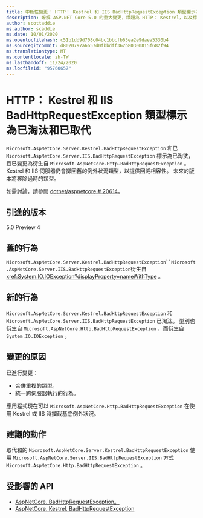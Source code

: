 ```yaml
---
title: 中斷性變更： HTTP： Kestrel 和 IIS BadHttpRequestException 類型標示為已淘汰和已取代
description: 瞭解 ASP.NET Core 5.0 的重大變更，標題為 HTTP： Kestrel，以及標示為已淘汰和已取代的 IIS BadHttpRequestException 類型
author: scottaddie
ms.author: scaddie
ms.date: 10/01/2020
ms.openlocfilehash: c51b1dd9d708c04bc1bbcfb65ea2e9daea5330b4
ms.sourcegitcommit: d8020797a6657d0fbbdff362b80300815f682f94
ms.translationtype: MT
ms.contentlocale: zh-TW
ms.lasthandoff: 11/24/2020
ms.locfileid: "95760657"
---
```

# <a name="http-kestrel-and-iis-badhttprequestexception-types-marked-obsolete-and-replaced"></a>HTTP： Kestrel 和 IIS BadHttpRequestException 類型標示為已淘汰和已取代

`Microsoft.AspNetCore.Server.Kestrel.BadHttpRequestException` 和已 `Microsoft.AspNetCore.Server.IIS.BadHttpRequestException` 標示為已淘汰，且已變更為衍生自 `Microsoft.AspNetCore.Http.BadHttpRequestException` 。 Kestrel 和 IIS 伺服器仍會擲回舊的例外狀況類型，以提供回溯相容性。 未來的版本將移除過時的類型。

如需討論，請參閱 [dotnet/aspnetcore # 20614](https://github.com/dotnet/aspnetcore/issues/20614)。

## <a name="version-introduced"></a>引進的版本

5.0 Preview 4

## <a name="old-behavior"></a>舊的行為

`Microsoft.AspNetCore.Server.Kestrel.BadHttpRequestException``Microsoft.AspNetCore.Server.IIS.BadHttpRequestException`衍生自 <xref:System.IO.IOException?displayProperty=nameWithType> 。

## <a name="new-behavior"></a>新的行為

`Microsoft.AspNetCore.Server.Kestrel.BadHttpRequestException` 和 `Microsoft.AspNetCore.Server.IIS.BadHttpRequestException` 已淘汰。 型別也衍生自 `Microsoft.AspNetCore.Http.BadHttpRequestException` ，而衍生自 `System.IO.IOException` 。

## <a name="reason-for-change"></a>變更的原因

已進行變更：

* 合併重複的類型。
* 統一跨伺服器執行的行為。

應用程式現在可以 `Microsoft.AspNetCore.Http.BadHttpRequestException` 在使用 Kestrel 或 IIS 時攔截基底例外狀況。

## <a name="recommended-action"></a>建議的動作

取代和的 `Microsoft.AspNetCore.Server.Kestrel.BadHttpRequestException` 使用 `Microsoft.AspNetCore.Server.IIS.BadHttpRequestException` 方式 `Microsoft.AspNetCore.Http.BadHttpRequestException` 。

## <a name="affected-apis"></a>受影響的 API

- [AspNetCore. BadHttpRequestException。](/dotnet/api/microsoft.aspnetcore.server.iis.badhttprequestexception?view=aspnetcore-3.1)
- [AspNetCore. Kestrel. BadHttpRequestException](/dotnet/api/microsoft.aspnetcore.server.kestrel.badhttprequestexception?view=aspnetcore-1.1)

<!--

### Category

ASP.NET Core

### Affected APIs

- `T:Microsoft.AspNetCore.Server.IIS.BadHttpRequestException`
- `T:Microsoft.AspNetCore.Server.Kestrel.BadHttpRequestException`

-->
